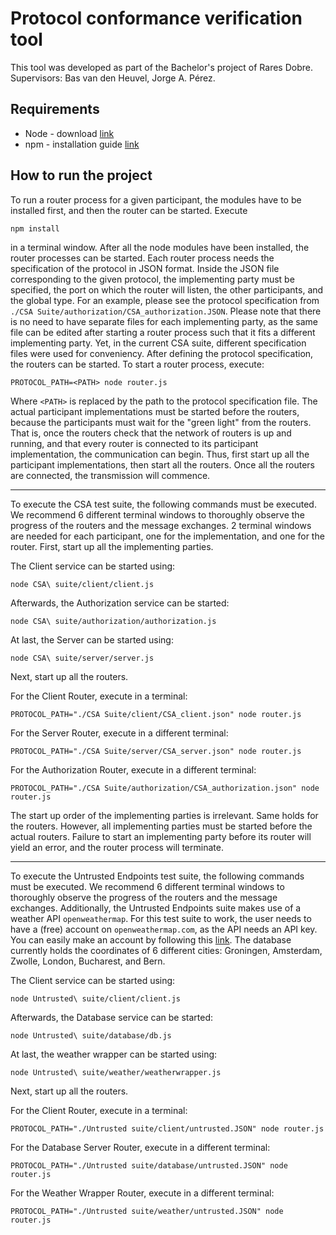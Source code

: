 # Protocol conformance verification tool
This tool was developed as part of the Bachelor's project of Rares Dobre. Supervisors: Bas van den Heuvel, Jorge A. Pérez.


## Requirements
- Node - download [link](https://nodejs.org/en/download/)
- npm - installation guide [link](https://docs.npmjs.com/downloading-and-installing-node-js-and-npm)

## How to run the project
To run a router process for a given participant, the modules have to be installed first, and then the router can be started. Execute

```
npm install
``` 

in a terminal window. After all the node modules have been installed, the router processes can be started. Each router process needs the specification of the protocol in JSON format. Inside the JSON file corresponding to the given protocol, the implementing party must be specified, the port on which the router will listen, the other participants, and the global type. For an example, please see the protocol specification from `./CSA Suite/authorization/CSA_authorization.JSON`. Please note that there is no need to have separate files for each implementing party, as the same file can be edited after starting a router process such that it fits a different implementing party. Yet, in the current CSA suite, different specification files were used for conveniency. After defining the protocol specification, the routers can be started. To start a router process, execute:

```
PROTOCOL_PATH=<PATH> node router.js
```

Where `<PATH>` is replaced by the path to the protocol specification file. The actual participant implementations must be started before the routers, because the participants must wait for the "green light" from the routers. That is, once the routers check that the network of routers is up and running, and that every router is connected to its participant implementation, the communication can begin. Thus, first start up all the participant implementations, then start all the routers. Once all the routers are connected, the transmission will commence.

--- 
To execute the CSA test suite, the following commands must be executed. We recommend 6 different terminal windows to thoroughly observe the progress of the routers and the message exchanges. 2 terminal windows are needed for each participant, one for the implementation, and one for the router. First, start up all the implementing parties.

The Client service can be started using: 
```
node CSA\ suite/client/client.js
```

Afterwards, the Authorization service can be started:
```
node CSA\ suite/authorization/authorization.js
```

At last, the Server can be started using:
```
node CSA\ suite/server/server.js
```

Next, start up all the routers.

For the Client Router, execute in a terminal:
```
PROTOCOL_PATH="./CSA Suite/client/CSA_client.json" node router.js
```
For the Server Router, execute in a different terminal:
```
PROTOCOL_PATH="./CSA Suite/server/CSA_server.json" node router.js
```
For the Authorization Router, execute in a different terminal:
```
PROTOCOL_PATH="./CSA Suite/authorization/CSA_authorization.json" node router.js
```

The start up order of the implementing parties is irrelevant. Same holds for the routers. However, all implementing parties must be started before the actual routers. Failure to start an implementing party before its router will yield an error, and the router process will terminate. 

--- 
To execute the Untrusted Endpoints test suite, the following commands must be executed. We recommend 6 different terminal windows to thoroughly observe the progress of the routers and the message exchanges. Additionally, the Untrusted Endpoints suite makes use of a weather API `openweathermap`. For this test suite to work, the user needs to have a (free) account on `openweathermap.com`, as the API needs an API key. You can easily make an account by following this [link](https://home.openweathermap.org/users/sign_up). The database currently holds the coordinates of 6 different cities: Groningen, Amsterdam, Zwolle, London, Bucharest, and Bern.

The Client service can be started using: 
```
node Untrusted\ suite/client/client.js
```

Afterwards, the Database service can be started:
```
node Untrusted\ suite/database/db.js
```

At last, the weather wrapper can be started using:
```
node Untrusted\ suite/weather/weatherwrapper.js
```

Next, start up all the routers.

For the Client Router, execute in a terminal:
```
PROTOCOL_PATH="./Untrusted suite/client/untrusted.JSON" node router.js
```
For the Database Server Router, execute in a different terminal:
```
PROTOCOL_PATH="./Untrusted suite/database/untrusted.JSON" node router.js
```
For the Weather Wrapper Router, execute in a different terminal:
```
PROTOCOL_PATH="./Untrusted suite/weather/untrusted.JSON" node router.js
```

